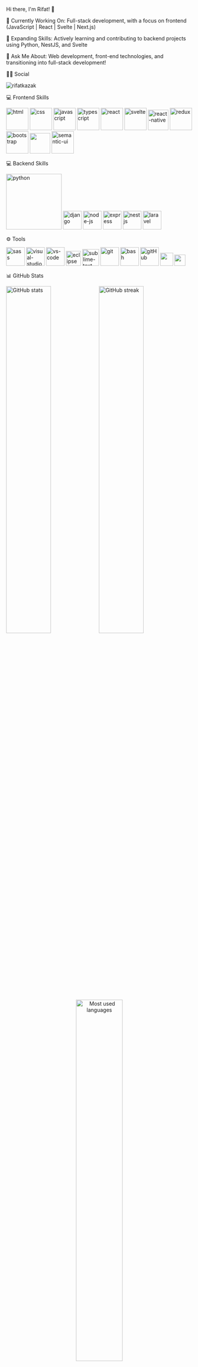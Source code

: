 Hi there, I'm Rifat! 👋

🔭 Currently Working On: Full-stack development, with a focus on frontend (JavaScript | React | Svelte | Next.js)

🌱 Expanding Skills: Actively learning and contributing to backend projects using Python, NestJS, and Svelte

💬 Ask Me About: Web development, front-end technologies, and transitioning into full-stack development!

👨👩 Social


<p align="left"> <img src="https://komarev.com/ghpvc/?username=rifatkazak" alt="rifatkazak" /> </p>
💻 Frontend Skills

<p align="left"> <a href="#"><img src="https://upload.wikimedia.org/wikipedia/commons/thumb/6/61/HTML5_logo_and_wordmark.svg/120px-HTML5_logo_and_wordmark.svg.png" alt="html" height="60"/></a> <a href="#"><img src="https://upload.wikimedia.org/wikipedia/commons/thumb/d/d5/CSS3_logo_and_wordmark.svg/1200px-CSS3_logo_and_wordmark.svg.png" alt="css" height="60"/></a> <a href="#"><img src="https://cdn.icon-icons.com/icons2/2108/PNG/512/javascript_icon_130900.png" alt="javascript" height="60"/></a> <a href="#"><img src="https://cdn.icon-icons.com/icons2/2415/PNG/512/typescript_plain_logo_icon_146316.png" alt="typescript" height="60"/></a> <a href="#"><img src="https://cdn.icon-icons.com/icons2/2415/PNG/512/react_original_wordmark_logo_icon_146375.png" alt="react" width="60"/></a> <a href="#"><img src="https://upload.wikimedia.org/wikipedia/commons/1/1b/Svelte_Logo.svg" alt="svelte" height="60"/></a> <a href="#"><img src="https://www.pngkit.com/png/detail/373-3738691_react-native-svg-transformer-allows-you-import-svg.png" alt="react-native" width="55"/></a> <a href="#"><img src="https://upload.wikimedia.org/wikipedia/commons/4/49/Redux.png" alt="redux" height="60"/></a> <a href="#"><img src="https://cdn.icon-icons.com/icons2/2415/PNG/512/bootstrap_plain_wordmark_logo_icon_146620.png" alt="bootstrap" height="60"/></a> <a href="#"><img src="https://mui.com/static/logo.png" height="55"/></a> <a href="#"><img src="https://react.semantic-ui.com/logo.png" alt="semantic-ui" height="60"/></a> </p>
💻 Backend Skills

<p align="left"> <a href="#"><img src="https://www.python.org/static/img/python-logo.png" alt="python" width="150"/></a> <a href="#"><img src="https://www.djangoproject.com/m/img/logos/django-logo-negative.png" alt="django" height="50"/></a> <a href="#"><img src="https://cdn.icon-icons.com/icons2/2415/PNG/512/nodejs_original_logo_icon_146411.png" alt="node-js" height="50"/></a> <a href="#"><img src="https://cdn.buttercms.com/4XpulFfySpWyYTXuaVL2" alt="express" height="50" /></a> <a href="#"><img src="https://docs.nestjs.com/assets/logo-small.svg" alt="nestjs" height="50" /></a> <a href="#"><img src="https://upload.wikimedia.org/wikipedia/commons/4/45/Laravel_logo.png" alt="laravel" height="50" /></a> </p>
⚙ Tools
<p align="left"> <a href="#"><img src="https://upload.wikimedia.org/wikipedia/commons/thumb/9/96/Sass_Logo_Color.svg/1200px-Sass_Logo_Color.svg.png" alt="sass" height="50"/></a> <a href="#"><img src="https://img.icons8.com/color/452/visual-studio-2019.png" alt="visual-studio" height="50"/></a> <a href="#"><img src="https://www.pngitem.com/pimgs/m/80-800968_vscode-visual-studio-logo-png-transparent-png.png" alt="vs-code" height="50"/></a> <a href="#"><img src="https://github.com/xkendx/xkendx/blob/main/eclipse.png" alt="eclipse" height="40"/></a> <a href="#"><img src="https://cdn.icon-icons.com/icons2/1381/PNG/512/sublimetext_94866.png" alt="sublime-text" height="45"/></a> <a href="#"><img src="https://www.vectorlogo.zone/logos/git-scm/git-scm-icon.svg" alt="git" height="50"/></a> <a href="#"><img src="https://www.vectorlogo.zone/logos/gnu_bash/gnu_bash-icon.svg" alt="bash" height="50"/></a> <a href="#"><img src="https://image.pngaaa.com/822/1100822-middle.png" alt="gitHub" height="50"/></a> <a href="#"><img src="https://img.shields.io/badge/jira-1e90ff.svg?&style=for-the-badge&logo=jira&logoColor=white" height="35"/></a> <a href="#"><img src="https://upload.wikimedia.org/wikipedia/commons/thumb/b/b9/Slack_Technologies_Logo.svg/1280px-Slack_Technologies_Logo.svg.png" height="30"/></a> </p>
📊 GitHub Stats
<p align="left"> <img src="https://github-readme-stats.vercel.app/api?username=rifatkazak&theme=chartreuse-dark" alt="GitHub stats" width="49%"/> <img src="https://github-readme-streak-stats.herokuapp.com/?user=rifatkazak&theme=chartreuse-dark" alt="GitHub streak" width="49%"/> </p> <p align="center"> <img src="https://github-readme-stats.vercel.app/api/top-langs/?username=rifatkazak&theme=chartreuse-dark&layout=compact" alt="Most used languages" width="50%"/> </p>
